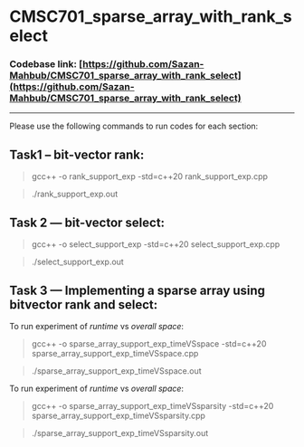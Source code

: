 # CMSC701_sparse_array_with_rank_select

### Codebase link: [https://github.com/Sazan-Mahbub/CMSC701_sparse_array_with_rank_select](https://github.com/Sazan-Mahbub/CMSC701_sparse_array_with_rank_select)

<hr>

Please use the following commands to run codes for each section:

## Task1 – bit-vector rank:

> gcc++ -o rank_support_exp -std=c++20 rank_support_exp.cpp

> ./rank_support_exp.out

## Task 2 — bit-vector select:

> gcc++ -o select_support_exp -std=c++20 select_support_exp.cpp

> ./select_support_exp.out

## Task 3 — Implementing a sparse array using bitvector rank and select:

To run experiment of *runtime* vs *overall space*:

> gcc++ -o sparse_array_support_exp_timeVSspace -std=c++20 sparse_array_support_exp_timeVSspace.cpp

> ./sparse_array_support_exp_timeVSspace.out


To run experiment of *runtime* vs *overall space*:
> gcc++ -o sparse_array_support_exp_timeVSsparsity -std=c++20 sparse_array_support_exp_timeVSsparsity.cpp

> ./sparse_array_support_exp_timeVSsparsity.out

